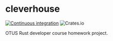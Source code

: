 # cleverhouse
[![Continuous integration](https://github.com/sanblch/cleverhouse/actions/workflows/quickstart.yaml/badge.svg)](https://github.com/sanblch/cleverhouse/actions/workflows/quickstart.yaml) ![Crates.io](https://img.shields.io/crates/v/cleverhouse-by-akrutikov)

OTUS Rust developer course homework project.

